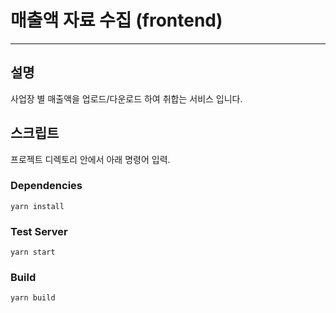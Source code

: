 # 매출액 자료 수집 (frontend)

---

## 설명

사업장 별 매출액을 업로드/다운로드 하여 취합는 서비스 입니다.

## 스크립트

프로젝트 디렉토리 안에서 아래 명령어 입력.

### Dependencies
```
yarn install
```

### Test Server
```
yarn start
```
### Build
```
yarn build
```